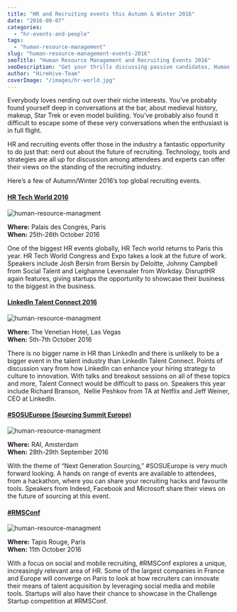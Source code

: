 ```yaml
---
title: "HR and Recruiting events this Autumn & Winter 2016"
date: "2016-09-07"
categories:
  - "hr-events-and-people"
tags:
  - "human-resource-management"
slug: "human-resource-management-events-2016"
seoTitle: "Human Resource Management and Recruiting Events 2016"
seoDescription: "Get your thrills discussing passive candidates, Human Resource Management & social recruiting? Find like-minded people at some of 2016’s biggest HR events."
author: "HireHive-Team"
coverImage: "/images/hr-world.jpg"
---
```


Everybody loves nerding out over their niche interests. You’ve probably found yourself deep in conversations at the bar, about medieval history, makeup, Star Trek or even model building. You’ve probably also found it difficult to escape some of these very conversations when the enthusiast is in full flight.

HR and recruiting events offer those in the industry a fantastic opportunity to do just that: nerd out about the future of recruiting. Technology, tools and strategies are all up for discussion among attendees and experts can offer their views on the standing of the recruiting industry.

Here’s a few of Autumn/Winter 2016’s top global recruiting events.

#### [HR Tech World 2016](https://hrtechcongress.com/)

![human-resource-managment](/images/human-resource-managment-1.jpg)

**Where:** Palais des Congrès, Paris  
**When:** 25th-26th October 2016

One of the biggest HR events globally, HR Tech world returns to Paris this year. HR Tech World Congress and Expo takes a look at the future of work. Speakers include Josh Bersin from Bersin by Deloitte, Johnny Campbell from Social Talent and Leighanne Levensaler from Workday. DisruptHR again features, giving startups the opportunity to showcase their business to the biggest in the business.

#### [LinkedIn Talent Connect 2016](https://business.linkedin.com/events/talent-connect)

![human-resource-managment](/images/human-resource-managment-2.jpg)

**Where:** The Venetian Hotel, Las Vegas  
**When:** 5th-7th October 2016

There is no bigger name in HR than LinkedIn and there is unlikely to be a bigger event in the talent industry than LinkedIn Talent Connect. Points of discussion vary from how LinkedIn can enhance your hiring strategy to culture to innovation. With talks and breakout sessions on all of these topics and more, Talent Connect would be difficult to pass on. Speakers this year include Richard Branson,  Nellie Peshkov from TA at Netflix and Jeff Weiner, CEO at LinkedIn.

#### [#SOSUEurope (Sourcing Summit Europe)](https://sosueurope.com/)

![human-resource-managment](/images/human-resource-managment-3.jpg)

**Where:** RAI, Amsterdam  
**When:** 28th-29th September 2016

With the theme of “Next Generation Sourcing,” #SOSUEurope is very much forward looking. A hands on range of events are available to attendees, from a hackathon, where you can share your recruiting hacks and favourite tools. Speakers from Indeed, Facebook and Microsoft share their views on the future of sourcing at this event.

#### [#RMSConf](http://rmsconf.com/paris/)

![human-resource-managment](/images/human-resource-managment-4.jpg)

**Where:** Tapis Rouge, Paris  
**When:** 11th October 2016

With a focus on social and mobile recruiting, #RMSConf explores a unique, increasingly relevant area of HR. Some of the largest companies in France and Europe will converge on Paris to look at how recruiters can innovate their means of talent acquisition by leveraging social media and mobile tools. Startups will also have their chance to showcase in the Challenge Startup competition at #RMSConf.
